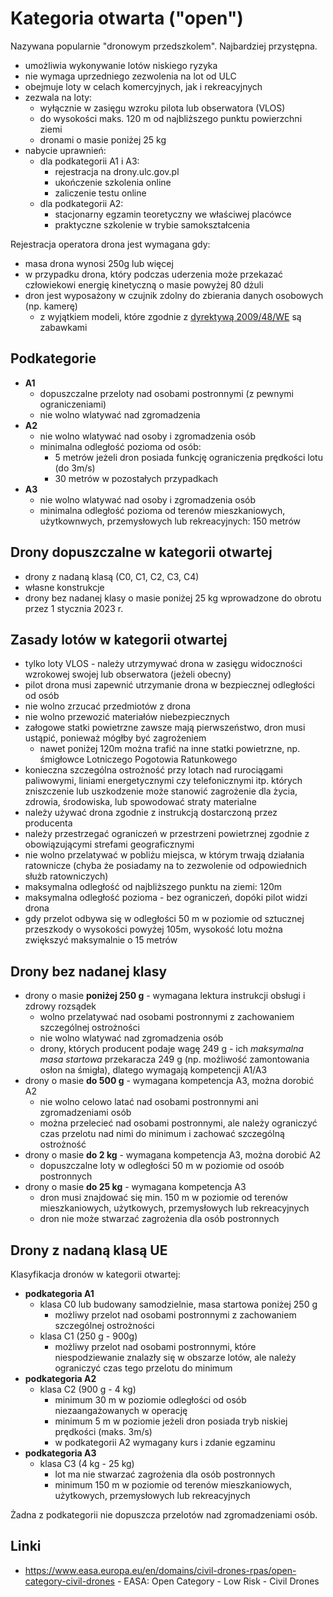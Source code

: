 # Kategoria otwarta ("open")

Nazywana popularnie "dronowym przedszkolem". Najbardziej przystępna.

- umożliwia wykonywanie lotów niskiego ryzyka
- nie wymaga uprzedniego zezwolenia na lot od ULC
- obejmuje loty w celach komercyjnych, jak i rekreacyjnych
- zezwala na loty:
  - wyłącznie w zasięgu wzroku pilota lub obserwatora (VLOS)
  - do wysokości maks. 120 m od najbliższego punktu powierzchni ziemi
  - dronami o masie poniżej 25 kg
- nabycie uprawnień:
  - dla podkategorii A1 i A3:
    - rejestracja na drony.ulc.gov.pl
    - ukończenie szkolenia online
    - zaliczenie testu online
  - dla podkategorii A2:
    - stacjonarny egzamin teoretyczny we właściwej placówce
    - praktyczne szkolenie w trybie samokształcenia

Rejestracja operatora drona jest wymagana gdy:

- masa drona wynosi 250g lub więcej
- w przypadku drona, który podczas uderzenia może przekazać człowiekowi energię kinetyczną o masie powyżej 80 dżuli
- dron jest wyposażony w czujnik zdolny do zbierania danych osobowych (np. kamerę)
  - z wyjątkiem modeli, które zgodnie z [dyrektywą 2009/48/WE](https://eur-lex.europa.eu/legal-content/PL/TXT/?uri=CELEX%3A32009L0048) są zabawkami

## Podkategorie

- **A1**
  - dopuszczalne przeloty nad osobami postronnymi (z pewnymi ograniczeniami)
  - nie wolno wlatywać nad zgromadzenia
- **A2**
  - nie wolno wlatywać nad osoby i zgromadzenia osób
  - minimalna odległość pozioma od osób:
    - 5 metrów jeżeli dron posiada funkcję ograniczenia prędkości lotu (do 3m/s)
    - 30 metrów w pozostałych przypadkach
- **A3**
  - nie wolno wlatywać nad osoby i zgromadzenia osób
  - minimalna odległość pozioma od terenów mieszkaniowych, użytkownwych, przemysłowych lub rekreacyjnych: 150 metrów

## Drony dopuszczalne w kategorii otwartej

- drony z nadaną klasą (C0, C1, C2, C3, C4)
- własne konstrukcje
- drony bez nadanej klasy o masie poniżej 25 kg wprowadzone do obrotu przez 1 stycznia 2023 r.

## Zasady lotów w kategorii otwartej

- tylko loty VLOS - należy utrzymywać drona w zasięgu widoczności wzrokowej swojej lub obserwatora (jeżeli obecny)
- pilot drona musi zapewnić utrzymanie drona w bezpiecznej odległości od osób
- nie wolno zrzucać przedmiotów z drona
- nie wolno przewozić materiałów niebezpiecznych
- załogowe statki powietrzne zawsze mają pierwszeństwo, dron musi ustąpić, ponieważ mógłby być zagrożeniem
  - nawet poniżej 120m można trafić na inne statki powietrzne, np. śmigłowce Lotniczego Pogotowia Ratunkowego
- konieczna szczególna ostrożność przy lotach nad rurociągami paliwowymi, liniami energetycznymi czy telefonicznymi itp. których zniszczenie lub uszkodzenie może stanowić zagrożenie dla życia, zdrowia, środowiska, lub spowodować straty materialne
- należy używać drona zgodnie z instrukcją dostarczoną przez producenta
- należy przestrzegać ograniczeń w przestrzeni powietrznej zgodnie z obowiązującymi strefami geograficznymi
- nie wolno przelatywać w pobliżu miejsca, w którym trwają działania ratownicze (chyba że posiadamy na to zezwolenie od odpowiednich służb ratowniczych)
- maksymalna odległość od najbliższego punktu na ziemi: 120m
- maksymalna odległość pozioma - bez ograniczeń, dopóki pilot widzi drona
- gdy przelot odbywa się w odległości 50 m w poziomie od sztucznej przeszkody o wysokości powyżej 105m, wysokość lotu można zwiększyć maksymalnie o 15 metrów

## Drony bez nadanej klasy

- drony o masie **poniżej 250 g** - wymagana lektura instrukcji obsługi i zdrowy rozsądek
  - wolno przelatywać nad osobami postronnymi z zachowaniem szczególnej ostrożności
  - nie wolno wlatywać nad zgromadzenia osób
  - drony, których producent podaje wagę 249 g - ich _maksymalna masa startowa_ przekaracza 249 g (np. możliwość zamontowania osłon na śmigła), dlatego wymagają kompetencji A1/A3
- drony o masie **do 500 g** - wymagana kompetencja A3, można dorobić A2
  - nie wolno celowo latać nad osobami postronnymi ani zgromadzeniami osób
  - można przelecieć nad osobami postronnymi, ale należy ograniczyć czas przelotu nad nimi do minimum i zachować szczególną ostrożność
- drony o masie **do 2 kg** - wymagana kompetencja A3, można dorobić A2
  - dopuszczalne loty w odległości 50 m w poziomie od osoób postronnych
- drony o masie **do 25 kg** - wymagana kompetencja A3
  - dron musi znajdować się min. 150 m w poziomie od terenów mieszkaniowych, użytkowych, przemysłowych lub rekreacyjnych
  - dron nie może stwarzać zagrożenia dla osób postronnych
  
## Drony z nadaną klasą UE

Klasyfikacja dronów w kategorii otwartej:

- **podkategoria A1**
  - klasa C0 lub budowany samodzielnie, masa startowa poniżej 250 g
    - możliwy przelot nad osobami postronnymi z zachowaniem szczególnej ostrożności
  - klasa C1 (250 g - 900g)
    - możliwy przelot nad osobami postronnymi, które niespodziewanie znalazły się w obszarze lotów, ale należy ograniczyć czas tego przelotu do minimum
- **podkategoria A2**
  - klasa C2 (900 g - 4 kg)
    - minimum 30 m w poziomie odległości od osób niezaangażowanych w operację
    - minimum 5 m w poziomie jeżeli dron posiada tryb niskiej prędkości (maks. 3m/s)
    - w podkategorii A2 wymagany kurs i zdanie egzaminu
- **podkategoria A3**
  - klasa C3 (4 kg - 25 kg)
    - lot ma nie stwarzać zagrożenia dla osób postronnych
    - minimum 150 m w poziomie od terenów mieszkaniowych, użytkowych, przemysłowych lub rekreacyjnych

Żadna z podkategorii nie dopuszcza przelotów nad zgromadzeniami osób.

## Linki

- https://www.easa.europa.eu/en/domains/civil-drones-rpas/open-category-civil-drones - EASA: Open Category - Low Risk - Civil Drones
